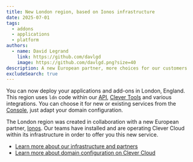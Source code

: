 ```yaml
---
title: New London region, based on Ionos infrastructure
date: 2025-07-01
tags:
  - addons
  - applications
  - platform
authors:
  - name: David Legrand
    link: https://github.com/davlgd
    image: https://github.com/davlgd.png?size=40
description: A new European partner, more choices for our customers
excludeSearch: true
---
```


You can now deploy your applications and add-ons in London, England. This region uses `ldn` code within our [API](/developers/api), [Clever Tools](/developers/doc/cli) and various integrations. You can choose it for new or existing services from the [Console](https://console.clever-cloud.com), just adapt your domain configuration.

The London region was created in collaboration with a new European partner, [Ionos](https://www.ionos.co.uk/). Our teams have installed and are operating Clever Cloud within its infrastructure in order to offer you this new service.

- [Learn more about our infrastructure and partners](/infrastructure/)
- [Learn more about domain configuration on Clever Cloud](/developers/doc/administrate/domain-names/#configuring-domain-names-by-region)
